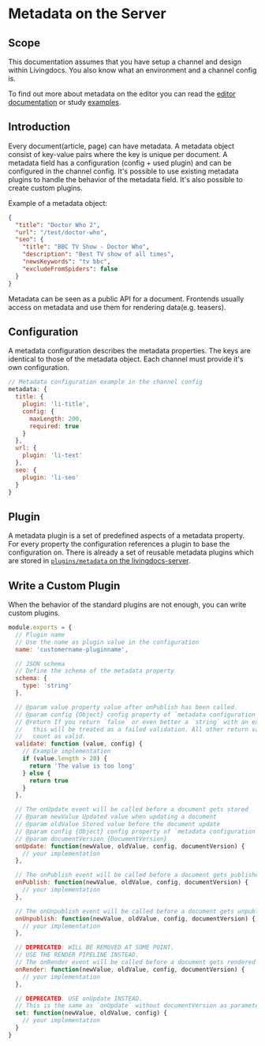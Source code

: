 # Metadata on the Server

## Scope

This documentation assumes that you have setup a channel and design within Livingdocs.
You also know what an environment and a channel config is.

To find out more about metadata on the editor you can read the [editor documentation](../editor-configuration/metadata.md) or study [examples](../../concepts/metadata/metadata-examples.md).

## Introduction

Every document(article, page) can have metadata. A metadata object consist of key-value pairs where the key is unique per document.
A metadata field has a configuration (config + used plugin) and can be configured in the channel config. It's possible to use existing metadata plugins to handle the behavior of the metadata field. It's also possible to create custom plugins.

Example of a metadata object:
```json
{
  "title": "Doctor Who 2",
  "url": "/test/doctor-who",
  "seo": {
    "title": "BBC TV Show - Doctor Who",
    "description": "Best TV show of all times",
    "newsKeywords": "tv bbc",
    "excludeFromSpiders": false
  }
}
```
Metadata can be seen as a public API for a document. Frontends usually access on metadata
and use them for rendering data(e.g. teasers).


## Configuration
A metadata configuration describes the metadata properties. The keys are identical to those of
the metadata object. Each channel must provide it's own configuration.
```js
// Metadata configuration example in the channel config
metadata: {
  title: {
    plugin: 'li-title',
    config: {
      maxLength: 200,
      required: true
    }
  },
  url: {
    plugin: 'li-text'
  },
  seo: {
    plugin: 'li-seo'
  }
}
```

## Plugin

A metadata plugin is a set of predefined aspects of a metadata
property. For every property the configuration references a plugin
to base the configuration on.
There is already a set of reusable metadata plugins which are stored in
[`plugins/metadata` on the livingdocs-server](https://github.com/upfrontIO/livingdocs-server/tree/master/plugins/metadata).


## Write a Custom Plugin

When the behavior of the standard plugins are not enough, you can write custom plugins.


```js
module.exports = {
  // Plugin name
  // Use the name as plugin value in the configuration
  name: 'customername-pluginname',

  // JSON schema
  // Define the schema of the metadata property
  schema: {
    type: 'string'
  },

  // @param value property value after onPublish has been called.
  // @param config {Object} config property of `metadata configuration`
  // @return If you return `false` or even better a `string` with an explanation
  //   this will be treated as a failed validation. All other return values
  //   count as valid.
  validate: function (value, config) {
    // Example implementation
    if (value.length > 20) {
      return 'The value is too long'
    } else {
      return true
    }
  },

  // The onUpdate event will be called before a document gets stored
  // @param newValue Updated value when updating a document
  // @param oldValue Stored value before the document update
  // @param config {Object} config property of `metadata configuration`
  // @param documentVersion {DocumentVersion}
  onUpdate: function(newValue, oldValue, config, documentVersion) {
    // your implementation
  },

  // The onPublish event will be called before a document gets published
  onPublish: function(newValue, oldValue, config, documentVersion) {
    // your implementation
  },

  // The onUnpublish event will be called before a document gets unpublished
  onUnpublish: function(newValue, oldValue, config, documentVersion) {
    // your implementation
  },

  // DEPRECATED: WILL BE REMOVED AT SOME POINT.
  // USE THE RENDER PIPELINE INSTEAD.
  // The onRender event will be called before a document gets rendered
  onRender: function(newValue, oldValue, config, documentVersion) {
    // your implementation
  },

  // DEPRECATED. USE onUpdate INSTEAD.
  // This is the same as `onUpdate` without documentVersion as parameter
  set: function(newValue, oldValue, config) {
    // your implementation
  }
}
```
